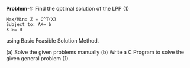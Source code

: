 **Problem-1:** Find the optimal solution of the LPP (1)
    
    Max/Min: Z = C^T(X)
    Subject to: AX= b
	X >= 0

using Basic Feasible Solution Method.

(a) Solve the given problems manually
(b) Write a C Program to solve the given general problem (1).